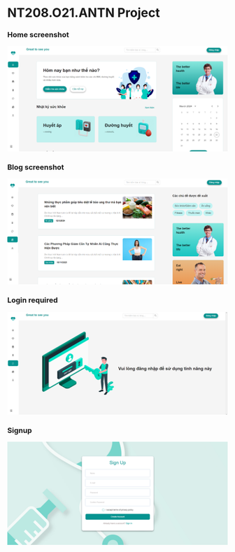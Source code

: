 # NT208.O21.ANTN Project
### Home screenshot
![home](./public/home.png)
### Blog screenshot
![blog](./public/blog.png)

### Login required
![loginreq](./public/loginrequired.png)

### Signup
![signup](./public/signup.png)

